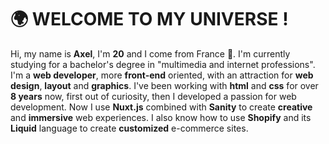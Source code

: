 # 🌍 WELCOME TO MY UNIVERSE !

Hi, my name is **Axel**, I'm **20** and I come from France 🥖.
I'm currently studying for a bachelor's degree in "multimedia and internet professions".
I'm a **web developer**, more **front-end** oriented, with an attraction for **web design**, **layout** and **graphics**. I've been working with __html__ and __css__ for over **8 years** now, first out of curiosity, then I developed a passion for web development.
Now I use __Nuxt.js__ combined with __Sanity__ to create **creative** and **immersive** web experiences. I also know how to use __Shopify__ and its __Liquid__ language to create **customized** e-commerce sites. 
